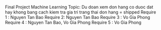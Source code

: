 Final Project Machine Learning 
Topic: Du doan xem don hang co duoc dat hay khong bang cach kiem tra gia tri trang thai don hang = shipped
Require 1 : Nguyen Tan Bao
Require 2: Nguyen Tan Bao
Require 3 : Vo Gia Phong
Require 4 : Nguyen Tan Bao, Vo Gia Phong
Require 5 : Vo Gia Phong
